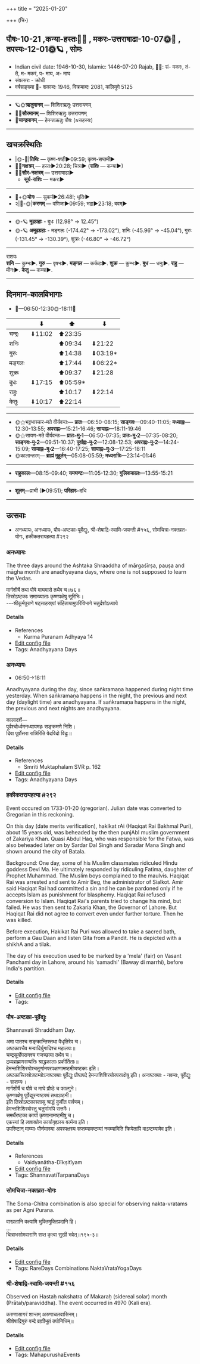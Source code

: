 +++
title = "2025-01-20"

+++
(चि॰)
## पौषः-10-21  ,कन्या-हस्तः🌛🌌  ,  मकरः-उत्तराषाढा-10-07🌞🌌  ,  तपस्यः-12-01🌞🪐  , सोमः
- Indian civil date: 1946-10-30, Islamic: 1446-07-20 Rajab, 🌌🌞: सं- मकरः, तं- तै, म- मकरं, प- माघ, अ- माघ
- संवत्सरः - क्रोधी
- वर्षसङ्ख्या 🌛- शकाब्दः 1946, विक्रमाब्दः 2081, कलियुगे 5125
___________________
- 🪐🌞**ऋतुमानम्** — शिशिरऋतुः उत्तरायणम्
- 🌌🌞**सौरमानम्** — शिशिरऋतुः उत्तरायणम्
- 🌛**चान्द्रमानम्** — हेमन्तऋतुः पौषः (≈सहस्यः)
___________________


## खचक्रस्थितिः
- |🌞-🌛|**तिथिः** — कृष्ण-षष्ठी►09:59; कृष्ण-सप्तमी►  
- 🌌🌛**नक्षत्रम्** — हस्तः►20:28; चित्रा► (**राशिः** — कन्या►)  
- 🌌🌞**सौर-नक्षत्रम्** — उत्तराषाढा►  
  - **सूर्य-राशिः** — मकरः► 
___________________
- 🌛+🌞**योगः** — सुकर्म►26:48!; धृतिः►  
- २|🌛-🌞|**करणम्** — वणिजा►09:59; भद्रा►23:18; बवम्►  
___________________
- 🌞-🪐 **मूढग्रहाः** - बुधः (12.98° → 12.45°)
- 🌞-🪐 **अमूढग्रहाः** - मङ्गलः (-174.42° → -173.02°), शनिः (-45.96° → -45.04°), गुरुः (-131.45° → -130.39°), शुक्रः (-46.80° → -46.72°)
___________________
राशयः  
**शनि** — कुम्भः►. **गुरु** — वृषभः►. **मङ्गल** — कर्कटः►. **शुक्र** — कुम्भः►. **बुध** — धनुः►. **राहु** — मीनः►. **केतु** — कन्या►. 
___________________


## दिनमान-कालविभागाः
- 🌅—06:50-12:30🌞-18:11🌇  

|      |⬇     |⬆     |⬇     |
|------|-----|-----|------|
|चन्द्रः|⬇11:02 |⬆23:35 |     |
|शनिः   |     |⬆09:34 |⬇21:22 |
|गुरुः  |     |⬆14:38 |⬇03:19*|
|मङ्गलः |     |⬆17:44 |⬇06:22*|
|शुक्रः |     |⬆09:37 |⬇21:28 |
|बुधः   |⬇17:15 |⬆05:59*|     |
|राहुः  |     |⬆10:17 |⬇22:14 |
|केतुः  |⬇10:17 |⬆22:14 |     |
___________________
- 🌞⚝भट्टभास्कर-मते वीर्यवन्तः— **प्रातः**—06:50-08:15; **साङ्गवः**—09:40-11:05; **मध्याह्नः**—12:30-13:55; **अपराह्णः**—15:21-16:46; **सायाह्नः**—18:11-19:46  
- 🌞⚝सायण-मते वीर्यवन्तः— **प्रातः-मु॰1**—06:50-07:35; **प्रातः-मु॰2**—07:35-08:20; **साङ्गवः-मु॰2**—09:51-10:37; **पूर्वाह्णः-मु॰2**—12:08-12:53; **अपराह्णः-मु॰2**—14:24-15:09; **सायाह्नः-मु॰2**—16:40-17:25; **सायाह्नः-मु॰3**—17:25-18:11  
- 🌞कालान्तरम्— **ब्राह्मं मुहूर्तम्**—05:08-05:59; **मध्यरात्रिः**—23:14-01:46  
___________________
- **राहुकालः**—08:15-09:40; **यमघण्टः**—11:05-12:30; **गुलिककालः**—13:55-15:21  
___________________
- **शूलम्**—प्राची (►09:51); **परिहारः**–दधि  
___________________

## उत्सवाः
- अनध्यायः, अनध्यायः, पौष-अष्टका-पूर्वेद्युः, श्री-शेषाद्रि-स्वामि-जयन्ती #१५६, सोमचित्रा-नक्तव्रत-योगः, हकीकतरायहत्या #२९२
### अनध्यायः



The three days around the Ashtaka Shraaddha of  mārgaśīrṣa, pauṣa and māgha month are anadhyayana days, where one is not supposed to learn the Vedas.

मार्गशीर्षे तथा पौषे माघमासे तथैव च॥७६॥  
तिस्रोऽष्टकाः समाख्याताः कृष्णपक्षेषु सूरिभिः।  
---श्रीकूर्मपुराणे षट्‌साहस्र्यां संहितायामुपरिविभागे चतुर्दशोऽध्याये



#### Details
- References
  - Kurma Puranam Adhyaya 14
- [Edit config file](https://github.com/jyotisham/adyatithi/blob/master/time_focus/adhyayana/relative_event/pauSa-aSTakA-zrAddham/offset__-1/anadhyAyaH~pauSa-aSTakA~1.toml)
- Tags: Anadhyayana Days


### अनध्यायः
- 06:50→18:11



Anadhyayana during the day, since saṅkramaṇa happened during night time yesterday. When saṅkramaṇa happens in the night, the previous and next day (daylight time) are anadhyayana. If saṅkramaṇa happens in the night, the previous and next nights are anadhyayana.

कालादर्शे—  
पूर्वश्चोर्ध्वमनध्यायमहः सङ्क्रमणे निशि।  
दिवा पूर्वोत्तरा रात्रिरिति वेदविदो विदुः॥



#### Details
- References
  - Smriti Muktaphalam SVR p.  162
- [Edit config file](https://github.com/jyotisham/adyatithi/blob/master/time_focus/adhyayana/description_only/anadhyAyaH~rAtrisaGkramaNa~parAhNE.toml)
- Tags: Anadhyayana Days


### हकीकतरायहत्या #२९२

Event occured on 1733-01-20 (gregorian). Julian date was converted to Gregorian in this reckoning. 

On this day (date merits verification), hakIkat rAi (Haqiqat Rai Bakhmal Puri), about 15 years old, was beheaded by the then punjAbI muslim government of Zakariya Khan. Quasi Abdul Haq, who was responsible for the Fatwa, was also beheaded later on by Sardar Dal Singh and Saradar Mana Singh and shown around the city of Batala.

Background: One day, some of his Muslim classmates ridiculed Hindu goddess Devi Ma. He ultimately responded by ridiculing Fatima, daughter of Prophet Muhammad. The Muslim boys complained to the maulvis. Haqiqat Rai was arrested and sent to Amir Beg, the administrator of Sialkot. Amir said Haqiqat Rai had committed a sin and he can be pardoned only if he accepts Islam as punishment for blasphemy. Haqiqat Rai refused conversion to Islam. Haqiqat Rai's parents tried to change his mind, but failed. He was then sent to Zakaria Khan, the Governor of Lahore. But Haqiqat Rai did not agree to convert even under further torture. Then he was killed.

Before execution, Hakikat Rai Puri was allowed to take a sacred bath, perform a Gau Daan and listen Gita from a Pandit. He is depicted with a shikhA and a tilak.

The day of his execution used to be marked by a 'mela' (fair) on Vasant Panchami day in Lahore, around his 'samadhi' (Baway di marrhi), before India's partition.

#### Details
- [Edit config file](https://github.com/jyotisham/adyatithi/blob/master/mahApuruSha/xatra-later/julian/day/01/09/hakIkata-rAya-hatyA.toml)
- Tags: 


### पौष-अष्टका-पूर्वेद्युः



Shannavati Shraddham Day.

अमा पातश्च सङ्क्रान्तिस्तथा वैधृतिरेव च।  
अष्टकाश्चैव मन्वादिर्युगादिश्च महालयः॥  
चन्द्रसूर्योपरागश्च गजच्छाया तथैव च।  
द्रव्यब्राह्मणसम्पत्तिः श्राद्धकालाः प्रकीर्तिताः॥  
हेमन्तशिशिरयोश्चतुर्णामपरपक्षाणामष्टमीष्वष्टकाः इति।  
अष्टकास्तिस्रोऽष्टम्योऽन्वष्टक्याः पूर्वेद्युः प्रौष्ठपदे हेमन्तशिशिरयोरपरपक्षेषु इति। अन्वष्टक्याः - नवम्यः, पूर्वेद्युः - सप्तम्यः।  
मार्गशीर्षे च पौषे च माघे प्रौष्ठे च फाल्गुने।  
कृष्णपक्षेषु पूर्वेद्युरन्वष्टक्यं तथाऽष्टमी।  
इति तिस्रोऽष्टकास्तासु श्राद्धं कुर्वीत पार्वणम्।  
हेमन्तशिशिरवोस्तु चतुर्णामपि सत्तमैः।  
समर्थैरष्टका कार्या कृष्णानामष्टमीषु च।   
एकस्यां हि त्वशक्तेन कार्यागृह्यस्य वर्त्मना इति।  
उपरिष्टान् माघ्याः पौर्णमास्या अपरपक्षस्य सप्तम्यामष्टम्यां नवम्यामिति क्रियेतापि वाऽष्टम्यामेव इति।



#### Details
- References
  - Vaidyanātha-Dīkṣitīyam
- [Edit config file](https://github.com/jyotisham/adyatithi/blob/master/devatA/pitR/relative_event/pauSa-aSTakA-zrAddham/offset__-1/pauSa-aSTakA-pUrvEdyuH.toml)
- Tags: ShannavatiTarpanaDays


### सोमचित्रा-नक्तव्रत-योगः



The Soma-Chitra combination is also special for observing nakta-vratams as per Agni Purana.

वारव्रतानि वक्ष्यामि भुक्तिमुक्तिप्रदानि हि।  
...  
चित्राभसोमवाराणि सप्त कृत्वा सुखी भवेत्॥१९५-३॥



#### Details
- [Edit config file](https://github.com/jyotisham/adyatithi/blob/master/time_focus/nakta-vrata-yoga/description_only/sOmacitrA-naktavrata-yOgaH.toml)
- Tags: RareDays Combinations NaktaVrataYogaDays


### श्री-शेषाद्रि-स्वामि-जयन्ती #१५६

Observed on Hastaḥ nakshatra of Makaraḥ (sidereal solar) month (Prātaḥ/paraviddha). The event occurred in 4970 (Kali era).  


करुणासागरं शान्तम् अरुणाचलवासिनम्।  
श्रीशेषाद्रिगुरुं वन्दे ब्रह्मीभूतं तपोनिधिम्॥



#### Details
- [Edit config file](https://github.com/jyotisham/adyatithi/blob/master/mahApuruSha/general-indic-non-tropical/sidereal_solar_month/nakshatra/10/13/zrI~zESAdri-svAmI~jayantI.toml)
- Tags: MahapurushaEvents


